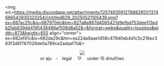 <img src=https://media.discordapp.net/attachments/1257493591278882851/1374686543830323254/Untitled629_20250521105439.png?ex=687ac25c&is=687970dc&hm=627a8e867d4065421d9efbd753dee113edb2fab639dd4195438486af508d8a52&=&format=webp&quality=lossless&width=873&height=655 align="center">
ex=682ef41c&is=682da29c&hm=ea22da9aae1458c479d0eb4d1c5c216ec383f3d6f767029de0a789ce2adaaf7b&> </div>
<div align=center> <img src=https://64.media.tumblr.com/3ee18f6df0d7a8e843247cc36642d917/69fed47ada12fa7d-f9/s100x200/9220795eada395b1a47ed099ad84551e8dc3f093.gifv> </div>
<div align=center> or aju　-　legal　 ♡　 under 15 dniuf/iwc    </div>
 
